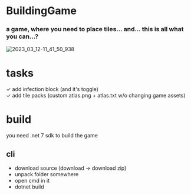 # BuildingGame
### a game, where you need to place tiles... and... this is all what you can...?
![2023_03_12-11_41_50_938](https://user-images.githubusercontent.com/61111955/224536830-3f761bba-2c44-45ac-8648-445c988697bf.png)

# tasks
✓ add infection block (and it's toggle) <br/>
✓ add tile packs (custom atlas.png + atlas.txt w/o changing game assets) <br/>

# build
you need .net 7 sdk to build the game
## cli
- download source (download -> download zip)
- unpack folder somewhere
- open cmd in it
- dotnet build
